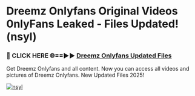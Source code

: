 # Dreemz Onlyfans Original Videos 0nlyFans Leaked - Files Updated! (nsyl)

<h3>🔴 CLICK HERE 🌐==►► <a href="https://tinyurl.com/ehrbuxhb" rel="nofollow">Dreemz Onlyfans Updated Files</a></h3>

Get Dreemz Onlyfans and all content. Now you can access all videos and pictures of Dreemz Onlyfans. New Updated Files 2025!

[![nsyl](https://i.imgur.com/lVYEuWS.gif)](https://tinyurl.com/ehrbuxhb)
